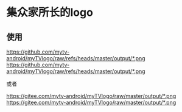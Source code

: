 # 集众家所长的logo

## 使用
https://github.com/mytv-android/myTVlogo/raw/refs/heads/master/output/*.png
https://github.com/mytv-android/myTVlogo/raw/refs/heads/master/output/*.png

或者

https://gitee.com/mytv-android/myTVlogo/raw/master/output/*.png
https://gitee.com/mytv-android/myTVlogo/raw/master/output/*.png